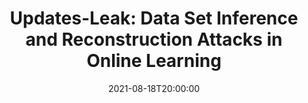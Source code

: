 ---
type: lecture
date: 2021-08-18T20:00:00
title: "Updates-Leak: Data Set Inference and Reconstruction Attacks in Online Learning"
thumbnail: 
presenter: Jiadong Lou
links: 
    - url: /static_files/slides/Seminar_2021-8-18_Jiadong Lou.pdf
      name: slides
    - url: https://youtu.be/7TrowXFUSkE
      name: video
---